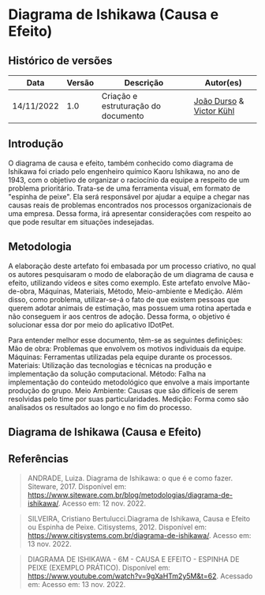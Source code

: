 # Diagrama de Ishikawa (Causa e Efeito)

## Histórico de versões
| Data       | Versão | Descrição            | Autor(es)     |
| ---------- | ------ | -------------------- | ------------------------------------------------------------------------------------------------------------------------------------------- | 
| 14/11/2022 | 1.0    | Criação e estruturação do documento | [João Durso](https://github.com/jvsdurso) & [Victor Kühl](https://github.com/vitorekr)|  |

## Introdução

O diagrama de causa e efeito, também conhecido como diagrama de Ishikawa foi criado pelo engenheiro químico Kaoru Ishikawa, no ano de 1943, com o objetivo de organizar o raciocínio da equipe a respeito de um problema prioritário. Trata-se de uma ferramenta visual, em formato de "espinha de peixe". Ela será responsável por ajudar a equipe a chegar nas causas reais de problemas encontrados nos processos organizacionais de uma empresa. Dessa forma, irá apresentar considerações com respeito ao que pode resultar em situações indesejadas. 

## Metodologia

A elaboração deste artefato foi embasada por um processo criativo, no qual os autores pesquisaram o modo de elaboração de um diagrama de causa e efeito, utilizando vídeos e sites como exemplo. Este artefato envolve Mão-de-obra, Máquinas, Materiais, Método, Meio-ambiente e Medição. Além disso, como problema, utilizar-se-á o fato de que existem pessoas que querem adotar animais de estimação, mas possuem uma rotina apertada e não conseguem ir aos centros de adoção. Dessa forma, o objetivo é solucionar essa dor por meio do aplicativo IDotPet.

Para entender melhor esse documento, têm-se as seguintes definições:
    Mão de obra: Problemas que envolvem os motivos individuais da equipe.
    Máquinas: Ferramentas utilizadas pela equipe durante os processos.
    Materiais: Utilização das tecnologias e técnicas na produção e implementação da solução computacional.
    Método: Falha na implementação do conteúdo metodológico que envolve a mais importante produção do grupo.
    Meio Ambiente: Causas que são difíceis de serem resolvidas pelo time por suas particularidades.
    Medição: Forma como são analisados os resultados ao longo e no fim do processo.


## Diagrama de Ishikawa (Causa e Efeito)


## Referências

<!-- Feito aqui ó: https://referenciabibliografica.net/a/pt-br/ref/abnt -->

> ANDRADE, Luiza. Diagrama de Ishikawa: o que é e como fazer. Siteware, 2017. Disponível em: https://www.siteware.com.br/blog/metodologias/diagrama-de-ishikawa/. Acesso em: 12 nov. 2022.

> SILVEIRA, Cristiano Bertulucci.Diagrama de Ishikawa, Causa e Efeito ou Espinha de Peixe. Citisystems, 2012. Disponível em: https://www.citisystems.com.br/diagrama-de-ishikawa/. Acesso em: 13 nov. 2022.

> DIAGRAMA DE ISHIKAWA - 6M - CAUSA E EFEITO - ESPINHA DE PEIXE (EXEMPLO PRÁTICO). Disponível em: https://www.youtube.com/watch?v=9gXaHTm2y5M&t=62. Acessado em: Acesso em: 13 nov. 2022.

